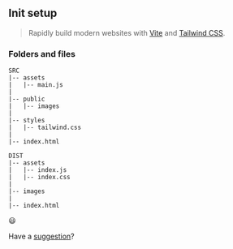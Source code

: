## Init setup

> Rapidly build modern websites with [Vite](https://vitejs.dev/) and [Tailwind CSS](https://tailwindcss.com/).


### Folders and files

```
SRC
|-- assets
|   |-- main.js
|
|-- public
|   |-- images
|
|-- styles
|   |-- tailwind.css
|
|-- index.html

DIST
|-- assets
|   |-- index.js
|   |-- index.css
|
|-- images
|
|-- index.html
```

😃

Have a [suggestion](https://github.com/leandrow/init-setup/issues)?
